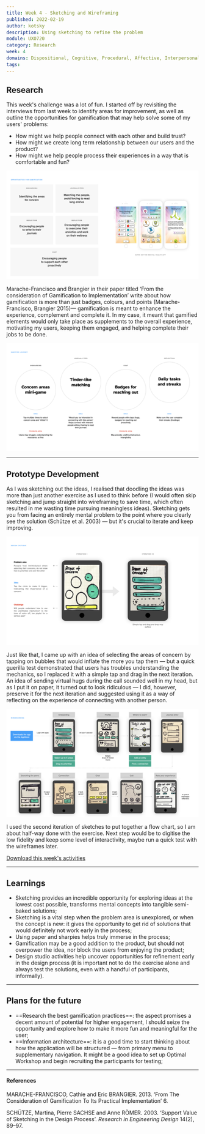 ```yaml
---
title: Week 4 - Sketching and Wireframing
published: 2022-02-19
author: kotsky
description: Using sketching to refine the problem
module: UXO720
category: Research
week: 4
domains: Dispositional, Cognitive, Procedural, Affective, Interpersonal
tags: 
---
```


## Research
This week's challenge was a lot of fun. I started off by revisiting the interviews from last week to identify areas for improvement, as well as outline the opportunities for gamification that may help solve some of my users' problems:

- How might we help people connect with each other and build trust?
- How might we create long term relationship between our users and the product?
- How might we help people process their experiences in a way that is comfortable and fun?

![Exploring the opportunities for gamification](./img/02/04-01.jpeg)

Marache-Francisco and Brangier in their paper titled ‘From the consideration of Gamification to Implementation’ write about how gamification is more than just badges, colours, and points (Marache-Francisco, Brangier 2015)— gamification is meant to enhance the experience, complement and complete it. In my case, it meant that gamified elements would only take place as supplements to the overall experience, motivating my users, keeping them engaged, and helping complete their jobs to be done.

![Refining the ideas](./img/02/04-02.jpeg)

---
## Prototype Development
As I was sketching out the ideas, I realised that doodling the ideas was more than just another exercise as I used to think before (I would often skip sketching and jump straight into wireframing to save time, which often resulted in me wasting time pursuing meaningless ideas). Sketching gets you from facing an entirely mental problem to the point where you clearly see the solution (Schütze et al. 2003) — but it's crucial to iterate and keep improving.

![Refining the sketches](./img/02/04-021.jpeg)

Just like that, I came up with an idea of selecting the areas of concern by tapping on bubbles that would inflate the more you tap them — but a quick guerilla test demonstrated that users has troubles understanding the mechanics, so I replaced it with a simple tap and drag in the next iteration. An idea of sending virtual hugs during the call sounded well in my head, but as I put it on paper, it turned out to look ridiculous — I did, however, preserve it for the next iteration and suggested using it as a way of reflecting on the experience of connecting with another person.

![Putting together a journey map](./img/02/04-03.jpeg)

I used the second iteration of sketches to put together a flow chart, so I am about half-way done with the exercise. Next step would be to digitise the low fidelity and keep some level of interactivity, maybe run a quick test with the wireframes later.

[Download this week's activities](./img/02/04.pdf)

---
## Learnings
- Sketching provides an incredible opportunity for exploring ideas at the lowest cost possible, transforms mental concepts into tangible semi-baked solutions;
- Sketching is a vital step when the problem area is unexplored, or when the concept is new: it gives the opportunity to get rid of solutions that would definitely not work early in the process;
- Using paper and sharpies helps truly immerse in the process;
- Gamification may be a good addition to the product, but should not overpower the idea, nor block the users from enjoying the product;
- Design studio activities help uncover opportunities for refinement early in the design process (it is important not to do the exercise alone and always test the solutions, even with a handful of participants, informally).

---
## Plans for the future
- ==Research the best gamification practices==: the aspect promises a decent amount of potential for higher engagement, I should seize the opportunity and explore how to make it more fun and meaningful for the user;
- ==Information architecture==: it is a good time to start thinking about how the application will be structured — from primary menu to supplementary navigation. It might be a good idea to set up Optimal Workshop and begin recruiting the participants for testing;

---

#### References

MARACHE-FRANCISCO, Cathie and Eric BRANGIER. 2013. ‘From The Consideration of Gamification To Its Practical Implementation’ 6.

SCHÜTZE, Martina, Pierre SACHSE and Anne RÖMER. 2003. ‘Support Value of Sketching in the Design Process’. _Research in Engineering Design_ 14(2), 89–97.